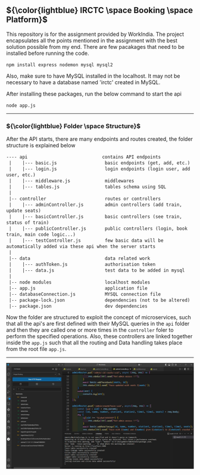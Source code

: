 ## ${\color{lightblue} IRCTC \space Booking \space Platform}$

This repository is for the assignment provided by WorkIndia. The project encapsulates all the points mentioned in the assignment with the best solution possible from my end. There are few pacakages that need to be installed before running the code.

    npm install express nodemon mysql mysql2

Also, make sure to have MySQL installed in the localhost. It may not be necessary to have a database named 'irctc' created in MySQL.

After installing these packages, run the below command to start the api

    node app.js

---

### ${\color{lightblue} Folder \space Structure}$

After the API starts, there are many endpoints and routes created, the folder structure is explained below

    ---- api                            contains API endpoints
     |    |--- basic.js                  basic endpoints (get, add, etc.)
     |    |--- login.js                  login endpoints (login user, add user, etc.)
     |    |--- middleware.js             middlewares
     |    |--- tables.js                 tables schema using SQL
     |
     |-- controller                      routes or controllers
     |    |--- adminController.js        admin controllers (add train, update seats)
     |    |--- basicController.js        basic controllers (see train, status of train)
     |    |--- publicController.js       public controllers (login, book train, main code logic...)
     |    |--- testController.js         few basic data will be automatically added via these api when the server starts
     |
     |-- data                            data related work
     |    |--- authToken.js              authorisation token
     |    |--- data.js                   test data to be added in mysql
     |
     |-- node modules                    localhost modules
     |-- app.js                          application file
     |-- databaseConnection.js           MYSQL connection file
     |-- package-lock.json               dependencies (not to be altered)
     |-- package.json                    dev dependencies


Now the folder are structured to exploit the concept of microservices, such that all the api's are first defined with their MySQL queries in the `api` folder and then they are called one or more times in the `controller` foler to perform the specified operations. Also, these controllers are linked together inside the `app.js` such that all the routing and Data handling takes place from the root file `app.js`.

---

![Test](./WorkIndia.jpg)









